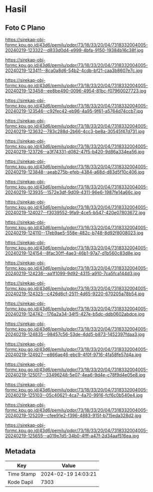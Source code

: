 # Hasil

## Foto C Plano

https://sirekap-obj-formc.kpu.go.id/43d6/pemilu/pdpr/73/18/33/20/04/7318332004005-20240219-123322--d833d0d4-e999-4bfa-9150-19384b16c38f.jpg

https://sirekap-obj-formc.kpu.go.id/43d6/pemilu/pdpr/73/18/33/20/04/7318332004005-20240219-123411--8ca0a8d6-54b2-4cdb-bf21-caa3b8607e7c.jpg

https://sirekap-obj-formc.kpu.go.id/43d6/pemilu/pdpr/73/18/33/20/04/7318332004005-20240219-123458--ee8be490-0096-4954-81bc-f07960027723.jpg

https://sirekap-obj-formc.kpu.go.id/43d6/pemilu/pdpr/73/18/33/20/04/7318332004005-20240219-123546--c92fec42-eb96-4a95-9f61-a5764d74ccb7.jpg

https://sirekap-obj-formc.kpu.go.id/43d6/pemilu/pdpr/73/18/33/20/04/7318332004005-20240219-123632--783c288d-2b66-4cc3-be8a-30545f47d731.jpg

https://sirekap-obj-formc.kpu.go.id/43d6/pemilu/pdpr/73/18/33/20/04/7318332004005-20240219-123726--a3f74331-d082-47f5-b420-9d86a334ea56.jpg

https://sirekap-obj-formc.kpu.go.id/43d6/pemilu/pdpr/73/18/33/20/04/7318332004005-20240219-123848--aeab275b-efeb-4384-a68d-d83d5f10c406.jpg

https://sirekap-obj-formc.kpu.go.id/43d6/pemilu/pdpr/73/18/33/20/04/7318332004005-20240219-123935--1572e3df-9d09-4311-96e6-1987fe14a66c.jpg

https://sirekap-obj-formc.kpu.go.id/43d6/pemilu/pdpr/73/18/33/20/04/7318332004005-20240219-124027--f3039552-9fa9-4ce5-b547-420e07803672.jpg

https://sirekap-obj-formc.kpu.go.id/43d6/pemilu/pdpr/73/18/33/20/04/7318332004005-20240219-124110--17eb9ae5-558e-482c-b748-8d92f8008023.jpg

https://sirekap-obj-formc.kpu.go.id/43d6/pemilu/pdpr/73/18/33/20/04/7318332004005-20240219-124154--8fac30ff-4ae3-46b1-97a7-d1b560c83d8e.jpg

https://sirekap-obj-formc.kpu.go.id/43d6/pemilu/pdpr/73/18/33/20/04/7318332004005-20240219-124236--aa1f1099-9d92-4315-a910-7ca5fca144d3.jpg

https://sirekap-obj-formc.kpu.go.id/43d6/pemilu/pdpr/73/18/33/20/04/7318332004005-20240219-124325--c426d6cf-2511-4d65-9220-670205a78b54.jpg

https://sirekap-obj-formc.kpu.go.id/43d6/pemilu/pdpr/73/18/33/20/04/7318332004005-20240219-124742--176a2a34-34f5-427e-b5dc-ddb0602abdce.jpg

https://sirekap-obj-formc.kpu.go.id/43d6/pemilu/pdpr/73/18/33/20/04/7318332004005-20240219-124835--98457c56-53de-4dd5-b873-1452397fdaa3.jpg

https://sirekap-obj-formc.kpu.go.id/43d6/pemilu/pdpr/73/18/33/20/04/7318332004005-20240219-124927--e866ae46-ebc9-4f0f-9716-4fa58fe57d4a.jpg

https://sirekap-obj-formc.kpu.go.id/43d6/pemilu/pdpr/73/18/33/20/04/7318332004005-20240219-125017--33496248-5e07-4ea6-9d4e-c78f9d4e05e8.jpg

https://sirekap-obj-formc.kpu.go.id/43d6/pemilu/pdpr/73/18/33/20/04/7318332004005-20240219-125103--05c40621-4ca7-4a70-9916-fcf6c0b540e4.jpg

https://sirekap-obj-formc.kpu.go.id/43d6/pemilu/pdpr/73/18/33/20/04/7318332004005-20240219-125209--cfee91e2-f396-4883-915f-b715eda328d2.jpg

https://sirekap-obj-formc.kpu.go.id/43d6/pemilu/pdpr/73/18/33/20/04/7318332004005-20240219-125655--a019e7d5-34b0-4fff-a47f-2d34aaf516ea.jpg


## Metadata

| Key        | Value               |
| ---------- | ------------------- |
| Time Stamp | 2024-02-19 14:03:21 |
| Kode Dapil | 7303                |



